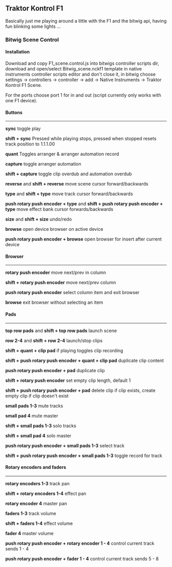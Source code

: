 ## Traktor Kontrol F1

Basically just me playing around a little with the F1 and the bitwig api, having fun blinking some lights ...

### Bitwig Scene Control

#### Installation
Download and copy F1_scene.control.js into bitwigs controller scripts dir, download and open/select Bitwig_scene.nckf1 template in native instruments controller scripts editor and don't close it, in bitwig choose settings -> controllers -> controller -> add -> Native Instruments -> Traktor Kontrol F1 Scene.

For the ports choose port 1 for in and out (script currently only works with one F1 device).

#### Buttons
---
**sync** toggle play

**shift + sync** Pressed while playing stops, pressed when stopped resets track position to 1.1.1.00

**quant** Toggles arranger & arranger automation record

**capture** toggle arranger automation

**shift + capture** toggle clip overdub and automation overdub

**reverse** and **shift + reverse** move scene cursor forward/backwards

**type** and **shift + type** move track cursor forward/backwards

**push rotary push encoder + type** and **shift + push rotary push encoder + type** move effect bank cursor forwards/backwards

**size** and **shift + size** undo/redo

**browse** open device browser on active device

**push rotary push encoder + browse** open browser for insert after current device

#### Browser
---
**rotary push encoder** move next/prev in column

**shift + rotary push encoder** move next/prev column

**push rotary push encoder** select column item and exit browser

**browse** exit browser without selecting an item

#### Pads
---
**top row pads** and **shift + top row pads** launch scene

**row 2-4** and **shift + row 2-4** launch/stop clips

**shift + quant + clip pad** if playing toggles clip recording 

**shift + push rotary push encoder + quant + clip pad** duplicate clip content

**push rotary push encoder + pad** duplicate clip

**shift + rotary push encoder** set empty clip length, default 1

**shift + push rotary push encoder + pad** delete clip if clip exists, create empty clip if clip doesn't exist

**small pads 1-3** mute tracks

**small pad 4** mute master

**shift + small pads 1-3** solo tracks

**shift + small pad 4** solo master

**push rotary push encoder + small pads 1-3** select track

**shift + push rotary push encoder + small pads 1-3** toggle record for track

#### Rotary encoders and faders
---
**rotary encoders 1-3** track pan

**shift + rotary encoders 1-4** effect pan

**rotary encoder 4** master pan

**faders 1-3** track volume

**shift + faders 1-4** effect volume

**fader 4** master volume

**push rotary push encoder + rotary encoder 1 - 4** control current track sends 1 - 4

**push rotary push encoder + fader 1 - 4** control current track sends 5 - 8
